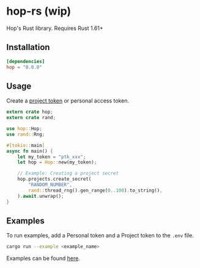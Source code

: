 # hop-rs (wip)

Hop's Rust library. Requires Rust 1.61+

## Installation

```toml
[dependencies]
hop = "0.0.0"
```

## Usage

Create a [project token](https://docs.hop.io/reference/project-tokens) or personal access token.

```rust
extern crate hop;
extern crate rand;

use hop::Hop;
use rand::Rng;

#[tokio::main]
async fn main() {
    let my_token = "ptk_xxx";
    let hop = Hop::new(my_token);

    // Example: Creating a project secret
    hop.projects.create_secret(
        "RANDOM_NUMBER",
        rand::thread_rng().gen_range(0..100).to_string(),
    ).await.unwrap();
}
```

[//]: # (// let projects = hop.projects&#40;&#41;.list&#40;&#41;.unwrap&#40;&#41;;)
[//]: # (// println!&#40;"{:?}", projects&#41;;)

## Examples

To run examples, add a Personal token and a Project token to the `.env` file.

```bash
cargo run --example <example_name>
```

Examples can be found [here](./examples).
